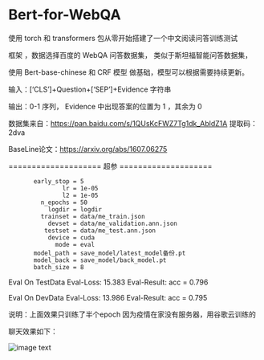 # Bert-for-WebQA
使用 torch 和 transformers 包从零开始搭建了一个中文阅读问答训练测试

框架 ，数据选择百度的 WebQA 问答数据集， 类似于斯坦福智能问答数据集，

使用 Bert-base-chinese 和 CRF 模型 做基础，模型可以根据需要持续更新。

输入：[‘CLS’]+Question+[‘SEP’]+Evidence 字符串

输出：0-1 序列， Evidence 中出现答案的位置为 1 ，其余为 0

数据集来自：https://pan.baidu.com/s/1QUsKcFWZ7Tg1dk_AbldZ1A 提取码：2dva

BaseLine论文：https://arxiv.org/abs/1607.06275

==================== 超参 ====================

           early_stop = 5
                   lr = 1e-05
                   l2 = 1e-05
             n_epochs = 50
               logdir = logdir
             trainset = data/me_train.json
               devset = data/me_validation.ann.json
              testset = data/me_test.ann.json
               device = cuda
                 mode = eval
           model_path = save_model/latest_model备份.pt
           model_back = save_model/back_model.pt
           batch_size = 8
           

Eval On TestData   Eval-Loss: 15.383  Eval-Result: acc = 0.796

Eval On DevData    Eval-Loss: 13.986  Eval-Result: acc = 0.795

说明：上面效果只训练了半个epoch 因为疫情在家没有服务器，用谷歌云训练的

聊天效果如下：

![image text](https://raw.githubusercontent.com/Hanlard/Bert-for-WebQA/master/问答截屏/lt.jpg)

